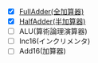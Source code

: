 - [x] [FullAdder(全加算器)](https://github.com/ackintosh/nand2tetris/blob/master/02/FullAdder.hdl)
- [x] [HalfAdder(半加算器)](https://github.com/ackintosh/nand2tetris/blob/master/02/HalfAdder.hdl)
- [ ] ALU(算術論理演算器)
- [ ] Inc16(インクリメンタ)
- [ ] Add16(加算器)
